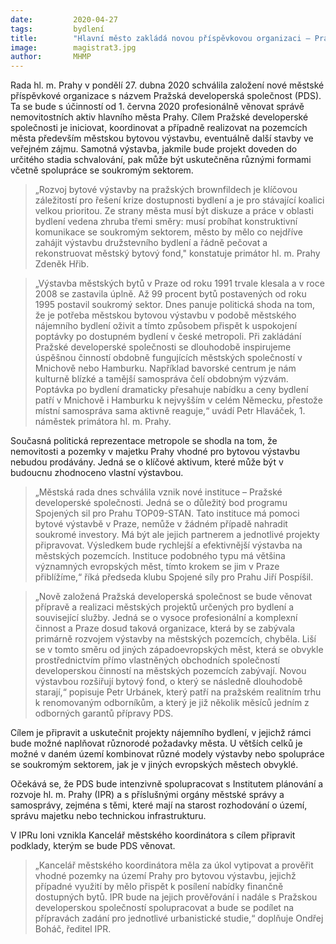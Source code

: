 ```yaml
---
date:         2020-04-27
tags:         bydlení
title:        "Hlavní město zakládá novou příspěvkovou organizaci – Pražskou developerskou společnost"
image: 	      magistrat3.jpg
author:       MHMP
---
```


Rada hl. m. Prahy v pondělí 27. dubna 2020 schválila založení nové městské příspěvkové organizace s názvem Pražská developerská společnost (PDS). Ta se bude s účinností od 1. června 2020 profesionálně věnovat správě nemovitostních aktiv hlavního města Prahy. Cílem Pražské developerské společnosti je iniciovat, koordinovat a případně realizovat na pozemcích města především městskou bytovou výstavbu, eventuálně další stavby ve veřejném zájmu. Samotná výstavba, jakmile bude projekt doveden do určitého stadia schvalování, pak může být uskutečněna různými formami včetně spolupráce se soukromým sektorem.

> „Rozvoj bytové výstavby na pražských brownfildech je klíčovou záležitostí pro řešení krize dostupnosti bydlení a je pro stávající koalici velkou prioritou. Ze strany města musí být diskuze a práce v oblasti bydlení vedena zhruba třemi směry: musí probíhat konstruktivní komunikace se soukromým sektorem, město by mělo co nejdříve zahájit výstavbu družstevního bydlení a řádně pečovat a rekonstruovat městský bytový fond," konstatuje primátor hl. m. Prahy Zdeněk Hřib.

> „Výstavba městských bytů v Praze od roku 1991 trvale klesala a v roce 2008 se zastavila úplně. Až 99 procent bytů postavených od roku 1995 postavil soukromý sektor. Dnes panuje politická shoda na tom, že je potřeba městskou bytovou výstavbu v podobě městského nájemního bydlení oživit a tímto způsobem přispět k uspokojení poptávky po dostupném bydlení v české metropoli. Při zakládání Pražské developerské společnosti se dlouhodobě inspirujeme úspěšnou činností obdobně fungujících městských společností v Mnichově nebo Hamburku. Například bavorské centrum je nám kulturně blízké a tamější samospráva čelí obdobným výzvám. Poptávka po bydlení dramaticky přesahuje nabídku a ceny bydlení patří v Mnichově i Hamburku k nejvyšším v celém Německu, přestože místní samospráva sama aktivně reaguje,“ uvádí Petr Hlaváček, 1. náměstek primátora hl. m. Prahy.

Současná politická reprezentace metropole se shodla na tom, že nemovitosti a pozemky v majetku Prahy vhodné pro bytovou výstavbu nebudou prodávány. Jedná se o klíčové aktivum, které může být v budoucnu zhodnoceno vlastní výstavbou.

> „Městská rada dnes schválila vznik nové instituce – Pražské developerské společnosti. Jedná se o důležitý bod programu Spojených sil pro Prahu TOP09-STAN. Tato instituce má pomoci bytové výstavbě v Praze, nemůže v žádném případě nahradit soukromé investory. Má být ale jejich partnerem a jednotlivé projekty připravovat. Výsledkem bude rychlejší a efektivnější výstavba na městských pozemcích. Instituce podobného typu má většina významných evropských měst, tímto krokem se jim v Praze přiblížíme,“ říká předseda klubu Spojené síly pro Prahu Jiří Pospíšil.

> „Nově založená Pražská developerská společnost se bude věnovat přípravě a realizaci městských projektů určených pro bydlení a související služby. Jedná se o vysoce profesionální a komplexní činnost a Praze dosud taková organizace, která by se zabývala primárně rozvojem výstavby na městských pozemcích, chyběla. Liší se v tomto směru od jiných západoevropských měst, která se obvykle prostřednictvím přímo vlastněných obchodních společností developerskou činností na městských pozemcích zabývají. Novou výstavbou rozšiřují bytový fond, o který se následně dlouhodobě starají,“ popisuje Petr Urbánek, který patří na pražském realitním trhu k renomovaným odborníkům, a který je již několik měsíců jedním z odborných garantů přípravy PDS. 

Cílem je připravit a uskutečnit projekty nájemního bydlení, v jejichž rámci bude možné naplňovat různorodé požadavky města. U větších celků je možné v daném území kombinovat různé modely výstavby nebo spolupráce se soukromým sektorem, jak je v jiných evropských městech obvyklé.

Očekává se, že PDS bude intenzivně spolupracovat s Institutem plánování a rozvoje hl. m. Prahy (IPR) a s příslušnými orgány městské správy a samosprávy, zejména s těmi, které mají na starost rozhodování o území, správu majetku nebo technickou infrastrukturu.

V IPRu loni vznikla Kancelář městského koordinátora s cílem připravit podklady, kterým se bude PDS věnovat. 

> „Kancelář městského koordinátora měla za úkol vytipovat a prověřit vhodné pozemky na území Prahy pro bytovou výstavbu, jejichž případné využití by mělo přispět k posílení nabídky finančně dostupných bytů. IPR bude na jejich prověřování i nadále s Pražskou developerskou společností spolupracovat a bude se podílet na přípravách zadání pro jednotlivé urbanistické studie,“ doplňuje Ondřej Boháč, ředitel IPR.
